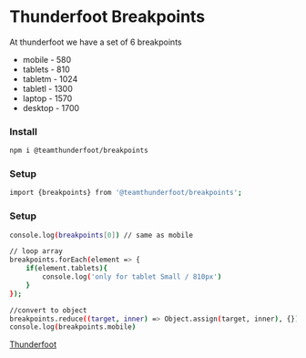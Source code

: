 # Thunderfoot Breakpoints

At thunderfoot we have a set of 6 breakpoints
- mobile - 580 
- tablets - 810
- tabletm - 1024
- tabletl - 1300
- laptop - 1570
- desktop - 1700

### Install
```sh
npm i @teamthunderfoot/breakpoints
```
### Setup
```sh
import {breakpoints} from '@teamthunderfoot/breakpoints';
```
### Setup
```sh
console.log(breakpoints[0]) // same as mobile

// loop array
breakpoints.forEach(element => {
    if(element.tablets){
        console.log('only for tablet Small / 810px')
    }
});

//convert to object
breakpoints.reduce((target, inner) => Object.assign(target, inner), {})
console.log(breakpoints.mobile)

```

[Thunderfoot](https://teamthunderfoot.com/)

